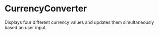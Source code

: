 # CurrencyConverter
Displays four different currency values and updates them simultaneously based on user input.
